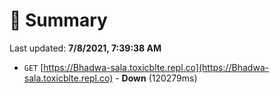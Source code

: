 # 📖 Summary
Last updated: **7/8/2021, 7:39:38 AM**

- `GET` [https://Bhadwa-sala.toxicblte.repl.co](https://Bhadwa-sala.toxicblte.repl.co) - **Down** (120279ms)
